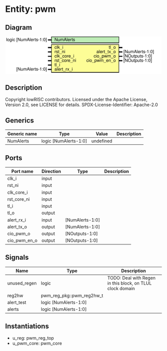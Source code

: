 # Entity: pwm
## Diagram
![Diagram](pwm.svg "Diagram")
## Description
Copyright lowRISC contributors.
 Licensed under the Apache License, Version 2.0, see LICENSE for details.
 SPDX-License-Identifier: Apache-2.0
 
## Generics
| Generic name | Type                  | Value     | Description |
| ------------ | --------------------- | --------- | ----------- |
| NumAlerts    | logic [NumAlerts-1:0] | undefined |             |
## Ports
| Port name    | Direction | Type            | Description |
| ------------ | --------- | --------------- | ----------- |
| clk_i        | input     |                 |             |
| rst_ni       | input     |                 |             |
| clk_core_i   | input     |                 |             |
| rst_core_ni  | input     |                 |             |
| tl_i         | input     |                 |             |
| tl_o         | output    |                 |             |
| alert_rx_i   | input     | [NumAlerts-1:0] |             |
| alert_tx_o   | output    | [NumAlerts-1:0] |             |
| cio_pwm_o    | output    | [NOutputs-1:0]  |             |
| cio_pwm_en_o | output    | [NOutputs-1:0]  |             |
## Signals
| Name         | Type                      | Description                                                |
| ------------ | ------------------------- | ---------------------------------------------------------- |
| unused_regen | logic                     | TODO: Deal with Regen in this block, on TLUL clock domain  |
| reg2hw       | pwm_reg_pkg::pwm_reg2hw_t |                                                            |
| alert_test   | logic [NumAlerts-1:0]     |                                                            |
| alerts       | logic [NumAlerts-1:0]     |                                                            |
## Instantiations
- u_reg: pwm_reg_top
- u_pwm_core: pwm_core
